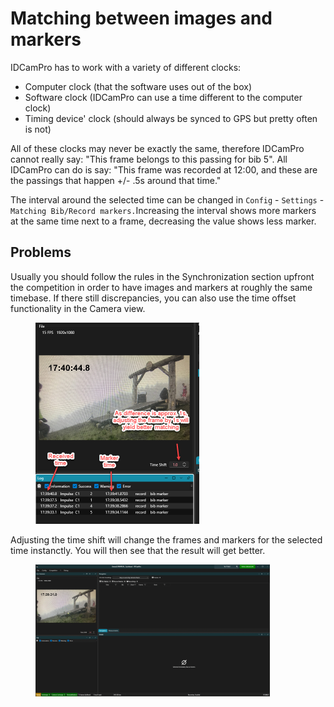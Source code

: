 # Matching between images and markers

IDCamPro has to work with a variety of different clocks:

* Computer clock (that the software uses out of the box)
* Software clock (IDCamPro can use a time different to the computer clock)
* Timing device' clock (should always be synced to GPS but pretty often is not)

All of these clocks may never be exactly the same, therefore IDCamPro cannot really say: "This frame belongs to this passing for bib 5". All IDCamPro can do is say: "This frame was recorded at 12:00, and these are the passings that happen +/- .5s around that time."

The interval around the selected time can be changed in `Config` - `Settings` -  `Matching Bib/Record markers.`Increasing the interval shows more markers at the same time next to a frame, decreasing the value shows less marker.&#x20;

## Problems

Usually you should follow the rules in the Synchronization section upfront the competition in order to have images and markers at roughly the same timebase. If there still discrepancies, you can also use the time offset functionality in the Camera view.&#x20;

<figure><img src="../.gitbook/assets/image (6).png" alt="" width="262"><figcaption></figcaption></figure>

Adjusting the time shift will change the frames and markers for the selected time instanctly. You will then see that the result will get better.

<figure><img src="../.gitbook/assets/Untitled Project (3).gif" alt="" width="375"><figcaption></figcaption></figure>

